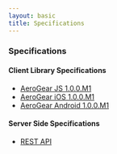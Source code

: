 ```yaml
---
layout: basic
title: Specifications
---
```


### Specifications

#### Client Library Specifications

* [AeroGear JS 1.0.0.M1](aerogear-js)
* [AeroGear iOS 1.0.0.M1](aerogear-ios)
* [AeroGear Android 1.0.0.M1](aerogear-android)

#### Server Side Specifications
* [REST API](aerogear-rest-api)

